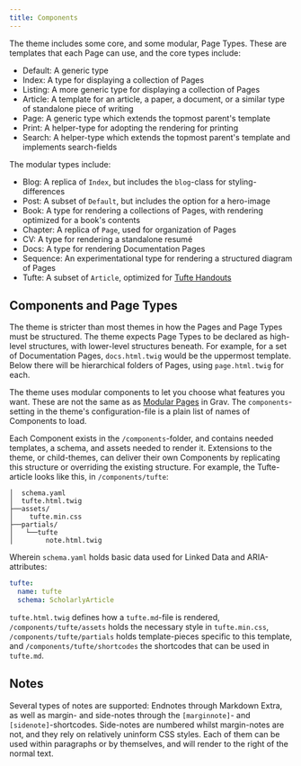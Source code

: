 ```yaml
---
title: Components
---
```


The theme includes some core, and some modular, Page Types. These are templates that each Page can use, and the core types include:

- Default: A generic type
- Index: A type for displaying a collection of Pages
- Listing: A more generic type for displaying a collection of Pages
- Article: A template for an article, a paper, a document, or a similar type of standalone piece of writing
- Page: A generic type which extends the topmost parent's template
- Print: A helper-type for adopting the rendering for printing
- Search: A helper-type which extends the topmost parent's template and implements search-fields

The modular types include:

- Blog: A replica of `Index`, but includes the `blog`-class for styling-differences
- Post: A subset of `Default`, but includes the option for a hero-image
- Book: A type for rendering a collections of Pages, with rendering optimized for a book's contents
- Chapter: A replica of `Page`, used for organization of Pages
- CV: A type for rendering a standalone resumé
- Docs: A type for rendering Documentation Pages
- Sequence: An experimentational type for rendering a structured diagram of Pages
- Tufte: A subset of `Article`, optimized for [Tufte Handouts](https://edwardtufte.github.io/tufte-css/)

## Components and Page Types

The theme is stricter than most themes in how the Pages and Page Types must be structured. The theme expects Page Types to be declared as high-level structures, with lower-level structures beneath. For example, for a set of Documentation Pages, `docs.html.twig` would be the uppermost template. Below there will be hierarchical folders of Pages, using `page.html.twig` for each.

The theme uses modular components to let you choose what features you want. These are not the same as as [Modular Pages](https://learn.getgrav.org/16/content/modular) in Grav. The `components`-setting in the theme's configuration-file is a plain list of names of Components to load.

Each Component exists in the `/components`-folder, and contains needed templates, a schema, and assets needed to render it. Extensions to the theme, or child-themes, can deliver their own Components by replicating this structure or overriding the existing structure. For example, the Tufte-article looks like this, in `/components/tufte`:

```
│  schema.yaml
│  tufte.html.twig
├──assets/
│    tufte.min.css
├──partials/
│   └──tufte
│        note.html.twig
```

Wherein `schema.yaml` holds basic data used for Linked Data and ARIA-attributes:

```yaml
tufte:
  name: tufte
  schema: ScholarlyArticle
```

`tufte.html.twig` defines how a `tufte.md`-file is rendered, `/components/tufte/assets` holds the necessary style in `tufte.min.css`, `/components/tufte/partials` holds template-pieces specific to this template, and `/components/tufte/shortcodes` the shortcodes that can be used in `tufte.md`.

## Notes

Several types of notes are supported: Endnotes through Markdown Extra, as well as margin- and side-notes through the `[marginnote]`- and `[sidenote]`-shortcodes. Side-notes are numbered whilst margin-notes are not, and they rely on relatively uninform CSS styles. Each of them can be used within paragraphs or by themselves, and will render to the right of the normal text.
